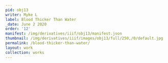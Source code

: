 ```yaml
---
pid: obj13
writer: Myke L
label: Blood Thicker Than Water
_date: June 2 2020
order: '12'
manifest: /img/derivatives/iiif/obj13/manifest.json
thumbnail: /img/derivatives/iiif/images/obj13/full/250,/0/default.jpg
permalink: /blood-thicker-than-water/
layout: work
collection: works
---
```

